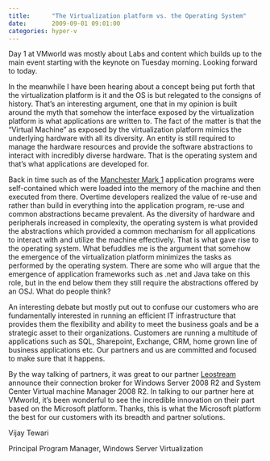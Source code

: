 ```yaml
---
title:      "The Virtualization platform vs. the Operating System"
date:       2009-09-01 09:01:00
categories: hyper-v
---
```

Day 1 at VMworld was mostly about Labs and content which builds up to the main event starting with the keynote on Tuesday morning. Looking forward to today.

In the meanwhile I have been hearing about a concept being put forth that the virtualization platform is it and the OS is but relegated to the consigns of history. That’s an interesting argument, one that in my opinion is built around the myth that somehow the interface exposed by the virtualization platform is what applications are written to. The fact of the matter is that the “Virtual Machine” as exposed by the virtualization platform mimics the underlying hardware with all its diversity. An entity is still required to manage the hardware resources and provide the software abstractions to interact with incredibly diverse hardware. That is the operating system and that’s what applications are developed for.

Back in time such as of the [Manchester Mark 1](http://en.wikipedia.org/wiki/Manchester_Mark_1) application programs were self-contained which were loaded into the memory of the machine and then executed from there. Overtime developers realized the value of re-use and rather than build in everything into the application program, re-use and common abstractions became prevalent. As the diversity of hardware and peripherals increased in complexity, the operating system is what provided the abstractions which provided a common mechanism for all applications to interact with and utilize the machine effectively. That is what gave rise to the operating system. What befuddles me is the argument that somehow the emergence of the virtualization platform minimizes the tasks as performed by the operating system. There are some who will argue that the emergence of application frameworks such as .net and Java take on this role, but in the end below them they still require the abstractions offered by an OSJ. What do people think?

An interesting debate but mostly put out to confuse our customers who are fundamentally interested in running an efficient IT infrastructure that provides them the flexibility and ability to meet the business goals and be a strategic asset to their organizations. Customers are running a multitude of applications such as SQL, Sharepoint, Exchange, CRM, home grown line of business applications etc. Our partners and us are committed and focused to make sure that it happens. 

By the way talking of partners, it was great to our partner [Leostream](http://www.leostream.com/news/pr_08_31_09.php) announce their connection broker for Windows Server 2008 R2 and System Center Virtual machine Manager 2008 R2. In talking to our partner here at VMworld, it’s been wonderful to see the incredible innovation on their part based on the Microsoft platform. Thanks, this is what the Microsoft platform the best for our customers with its breadth and partner solutions. 

Vijay Tewari

Principal Program Manager, Windows Server Virtualization
